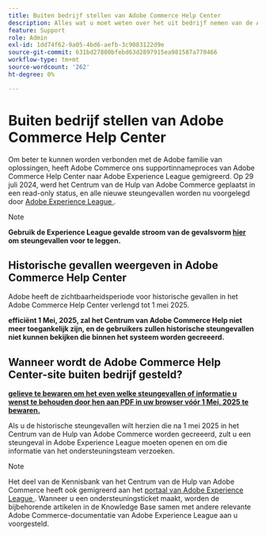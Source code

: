 ```yaml
---
title: Buiten bedrijf stellen van Adobe Commerce Help Center
description: Alles wat u moet weten over het uit bedrijf nemen van de Adobe Commerce Help Center-site.
feature: Support
role: Admin
exl-id: 1dd74f62-9a05-4bd6-aefb-3c9083122d9e
source-git-commit: 631bd27880bfebd63d2897915ea981587a770466
workflow-type: tm+mt
source-wordcount: '262'
ht-degree: 0%

---
```


# Buiten bedrijf stellen van Adobe Commerce Help Center

Om beter te kunnen worden verbonden met de Adobe familie van oplossingen, heeft Adobe Commerce ons supportinnameproces van Adobe Commerce Help Center naar Adobe Experience League gemigreerd.
Op 29 juli 2024, werd het Centrum van de Hulp van Adobe Commerce geplaatst in een read-only status, en alle nieuwe steungevallen worden nu voorgelegd door [ Adobe Experience League ](https://experienceleague.adobe.com/nl).

>[!NOTE]
>
>**Gebruik de Experience League gevalde stroom van de gevalsvorm [ hier ](https://experienceleague.adobe.com/nl/docs/commerce-knowledge-base/kb/help-center-guide/magento-help-center-user-guide?lang=en#what-is-experience-support) om steungevallen voor te leggen.**

## Historische gevallen weergeven in Adobe Commerce Help Center

Adobe heeft de zichtbaarheidsperiode voor historische gevallen in het Adobe Commerce Help Center verlengd tot 1 mei 2025.

**efficiënt 1 Mei, 2025, zal het Centrum van Adobe Commerce Help niet meer toegankelijk zijn, en de gebruikers zullen historische steungevallen niet kunnen bekijken die binnen het systeem worden gecreeerd.**

## Wanneer wordt de Adobe Commerce Help Center-site buiten bedrijf gesteld?

**<u>gelieve te bewaren om het even welke steungevallen of informatie u wenst te behouden door hen aan PDF in uw browser vóór 1 Mei, 2025 te bewaren.</u>**

Als u de historische steungevallen wilt herzien die na 1 mei 2025 in het Centrum van de Hulp van Adobe Commerce worden gecreeerd, zult u een steungeval in Adobe Experience League moeten openen en om die informatie van het ondersteuningsteam verzoeken.

>[!NOTE]
>
>Het deel van de Kennisbank van het Centrum van de Hulp van Adobe Commerce heeft ook gemigreerd aan het [ portaal van Adobe Experience League ](https://experienceleague.adobe.com/nl). Wanneer u een ondersteuningsticket maakt, worden de bijbehorende artikelen in de Knowledge Base samen met andere relevante Adobe Commerce-documentatie van Adobe Experience League aan u voorgesteld.
